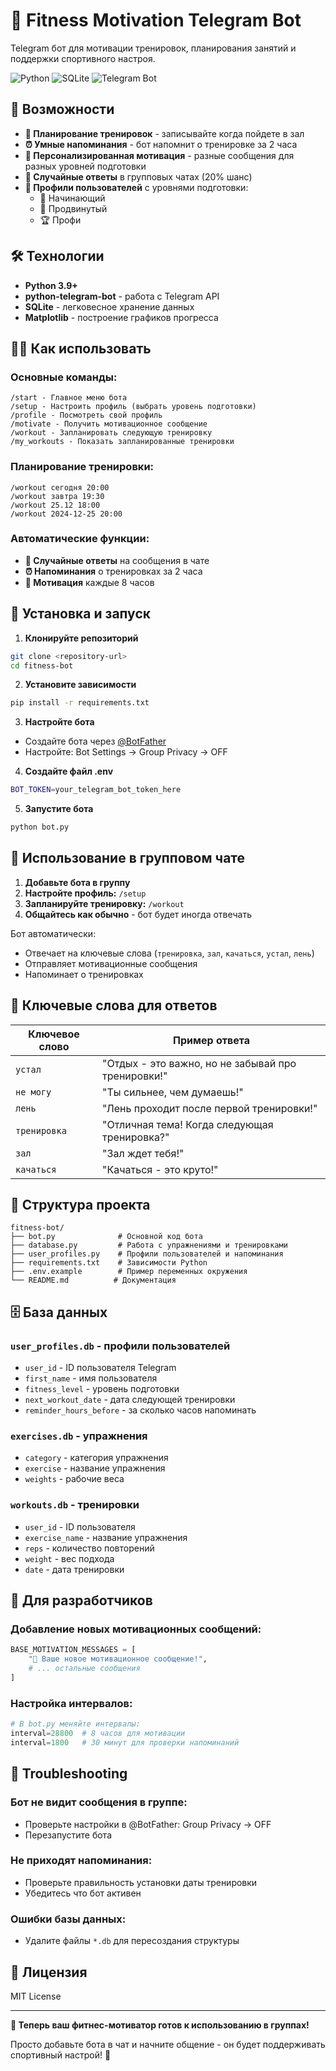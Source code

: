 # 💪 Fitness Motivation Telegram Bot

Telegram бот для мотивации тренировок, планирования занятий и поддержки спортивного настроя.

![Python](https://img.shields.io/badge/Python-3.9+-blue)
![SQLite](https://img.shields.io/badge/SQLite-Database-lightgrey)
![Telegram Bot](https://img.shields.io/badge/Telegram-Bot_API-blue)

## 🚀 Возможности

- **🎯 Планирование тренировок** - записывайте когда пойдете в зал
- **⏰ Умные напоминания** - бот напомнит о тренировке за 2 часа
- **💪 Персонализированная мотивация** - разные сообщения для разных уровней подготовки
- **🤖 Случайные ответы** в групповых чатах (20% шанс)
- **👤 Профили пользователей** с уровнями подготовки:
  - 👶 Начинающий
  - 💪 Продвинутый  
  - 🏆 Профи

## 🛠 Технологии

- **Python 3.9+**
- **python-telegram-bot** - работа с Telegram API
- **SQLite** - легковесное хранение данных
- **Matplotlib** - построение графиков прогресса

## 🏃‍♂️ Как использовать

### Основные команды:
```
/start - Главное меню бота
/setup - Настроить профиль (выбрать уровень подготовки)
/profile - Посмотреть свой профиль
/motivate - Получить мотивационное сообщение
/workout - Запланировать следующую тренировку
/my_workouts - Показать запланированные тренировки
```

### Планирование тренировки:
```
/workout сегодня 20:00
/workout завтра 19:30  
/workout 25.12 18:00
/workout 2024-12-25 20:00
```

### Автоматические функции:
- **🤖 Случайные ответы** на сообщения в чате
- **⏰ Напоминания** о тренировках за 2 часа
- **💪 Мотивация** каждые 8 часов

## 🚀 Установка и запуск

1. **Клонируйте репозиторий**
```bash
git clone <repository-url>
cd fitness-bot
```

2. **Установите зависимости**
```bash
pip install -r requirements.txt
```

3. **Настройте бота**
- Создайте бота через [@BotFather](https://t.me/BotFather)
- Настройте: Bot Settings → Group Privacy → OFF

4. **Создайте файл .env**
```bash
BOT_TOKEN=your_telegram_bot_token_here
```

5. **Запустите бота**
```bash
python bot.py
```

## 🎯 Использование в групповом чате

1. **Добавьте бота в группу**
2. **Настройте профиль:** `/setup`
3. **Запланируйте тренировку:** `/workout`
4. **Общайтесь как обычно** - бот будет иногда отвечать

Бот автоматически:
- Отвечает на ключевые слова (`тренировка`, `зал`, `качаться`, `устал`, `лень`)
- Отправляет мотивационные сообщения
- Напоминает о тренировках

## 💬 Ключевые слова для ответов

| Ключевое слово | Пример ответа |
|----------------|---------------|
| `устал` | "Отдых - это важно, но не забывай про тренировки!" |
| `не могу` | "Ты сильнее, чем думаешь!" |
| `лень` | "Лень проходит после первой тренировки!" |
| `тренировка` | "Отличная тема! Когда следующая тренировка?" |
| `зал` | "Зал ждет тебя!" |
| `качаться` | "Качаться - это круто!" |

## 📁 Структура проекта

```
fitness-bot/
├── bot.py              # Основной код бота
├── database.py         # Работа с упражнениями и тренировками
├── user_profiles.py    # Профили пользователей и напоминания
├── requirements.txt    # Зависимости Python
├── .env.example        # Пример переменных окружения
└── README.md          # Документация
```

## 🗄 База данных

### `user_profiles.db` - профили пользователей
- `user_id` - ID пользователя Telegram
- `first_name` - имя пользователя
- `fitness_level` - уровень подготовки
- `next_workout_date` - дата следующей тренировки
- `reminder_hours_before` - за сколько часов напоминать

### `exercises.db` - упражнения
- `category` - категория упражнения
- `exercise` - название упражнения  
- `weights` - рабочие веса

### `workouts.db` - тренировки
- `user_id` - ID пользователя
- `exercise_name` - название упражнения
- `reps` - количество повторений
- `weight` - вес подхода
- `date` - дата тренировки

## 🔧 Для разработчиков

### Добавление новых мотивационных сообщений:
```python
BASE_MOTIVATION_MESSAGES = [
    "💪 Ваше новое мотивационное сообщение!",
    # ... остальные сообщения
]
```

### Настройка интервалов:
```python
# В bot.py меняйте интервалы:
interval=28800  # 8 часов для мотивации
interval=1800   # 30 минут для проверки напоминаний
```

## 🐛 Troubleshooting

### Бот не видит сообщения в группе:
- Проверьте настройки в @BotFather: Group Privacy → OFF
- Перезапустите бота

### Не приходят напоминания:
- Проверьте правильность установки даты тренировки
- Убедитесь что бот активен

### Ошибки базы данных:
- Удалите файлы `*.db` для пересоздания структуры

## 📄 Лицензия

MIT License

---

**🎯 Теперь ваш фитнес-мотиватор готов к использованию в группах!**

Просто добавьте бота в чат и начните общение - он будет поддерживать спортивный настрой! 💪

